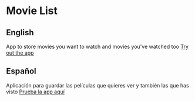 # Movie List

## English
App to store movies you want to watch and movies you've watched too
[Try out the app](https://lit-hamlet-85099.herokuapp.com/movieList/)


## Español
Aplicación para guardar las películas que quieres ver y también las que has visto
[Prueba la app aquí](https://lit-hamlet-85099.herokuapp.com/movieList/)
